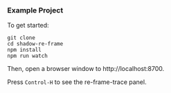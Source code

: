 ### Example Project

To get started:

```
git clone
cd shadow-re-frame
npm install
npm run watch
```

Then, open a browser window to http://localhost:8700.

Press `Control-H` to see the re-frame-trace panel.
